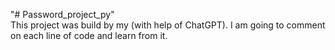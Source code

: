 "# Password_project_py"\
This project was build by my (with help of ChatGPT).
I am going to comment on each line of code and learn from it.
